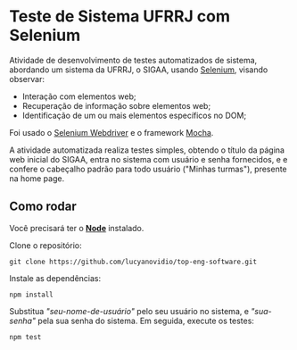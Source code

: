 # Teste de Sistema UFRRJ com Selenium

Atividade de desenvolvimento de testes automatizados de sistema, abordando um sistema da UFRRJ, o SIGAA, usando <a href="https://www.selenium.dev">Selenium</a>, visando observar: 

- Interação com elementos web;
- Recuperação de informação sobre elementos web;
- Identificação de um ou mais elementos específicos no DOM;

Foi usado o <a href="https://www.selenium.dev/documentation/webdriver/">Selenium Webdriver</a> e o framework <a href="https://mochajs.org">Mocha</a>.

A atividade automatizada realiza testes simples, obtendo o título da página web inicial do SIGAA, entra no sistema com usuário e senha fornecidos, e e confere o cabeçalho padrão para todo usuário ("Minhas turmas"), presente na home page.

## Como rodar

Você precisará ter o <a href="https://nodejs.org/pt">**Node**</a> instalado.

Clone o repositório:

```
git clone https://github.com/lucyanovidio/top-eng-software.git
```

Instale as dependências:

```
npm install
```
Substitua *"seu-nome-de-usuário"* pelo seu usuário no sistema, e *"sua-senha"* pela sua senha do sistema. Em seguida, execute os testes:

```
npm test
```